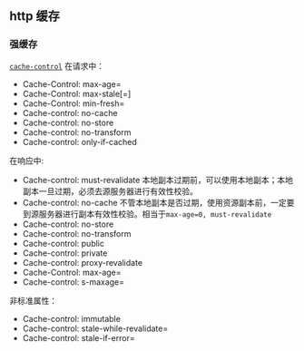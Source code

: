 ## http 缓存

### 强缓存

[`cache-control`](https://developer.mozilla.org/zh-CN/docs/Web/HTTP/Headers/Cache-Control)
在请求中：

- Cache-Control: max-age=<seconds>
- Cache-Control: max-stale[=<seconds>]
- Cache-Control: min-fresh=<seconds>
- Cache-control: no-cache
- Cache-control: no-store
- Cache-control: no-transform
- Cache-control: only-if-cached

在响应中:

- Cache-control: must-revalidate
  本地副本过期前，可以使用本地副本；本地副本一旦过期，必须去源服务器进行有效性校验。
- Cache-control: no-cache
  不管本地副本是否过期，使用资源副本前，一定要到源服务器进行副本有效性校验。相当于`max-age=0, must-revalidate`
- Cache-control: no-store
- Cache-control: no-transform
- Cache-control: public
- Cache-control: private
- Cache-control: proxy-revalidate
- Cache-Control: max-age=<seconds>
- Cache-control: s-maxage=<seconds>

非标准属性：

- Cache-control: immutable
- Cache-control: stale-while-revalidate=<seconds>
- Cache-control: stale-if-error=<seconds>
